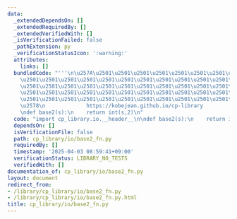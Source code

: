 ```yaml
---
data:
  _extendedDependsOn: []
  _extendedRequiredBy: []
  _extendedVerifiedWith: []
  _isVerificationFailed: false
  _pathExtension: py
  _verificationStatusIcon: ':warning:'
  attributes:
    links: []
  bundledCode: "'''\n\u257A\u2501\u2501\u2501\u2501\u2501\u2501\u2501\u2501\u2501\u2501\
    \u2501\u2501\u2501\u2501\u2501\u2501\u2501\u2501\u2501\u2501\u2501\u2501\u2501\
    \u2501\u2501\u2501\u2501\u2501\u2501\u2501\u2501\u2501\u2501\u2501\u2501\u2501\
    \u2501\u2501\u2501\u2501\u2501\u2501\u2501\u2501\u2501\u2501\u2501\u2501\u2501\
    \u2501\u2501\u2501\u2501\u2501\u2501\u2501\u2501\u2501\u2501\u2501\u2501\u2501\
    \u2578\n             https://kobejean.github.io/cp-library               \n'''\n\
    \ndef base2(s):\n    return int(s,2)\n"
  code: "import cp_library.io.__header__\n\ndef base2(s):\n    return int(s,2)"
  dependsOn: []
  isVerificationFile: false
  path: cp_library/io/base2_fn.py
  requiredBy: []
  timestamp: '2025-04-03 08:59:41+09:00'
  verificationStatus: LIBRARY_NO_TESTS
  verifiedWith: []
documentation_of: cp_library/io/base2_fn.py
layout: document
redirect_from:
- /library/cp_library/io/base2_fn.py
- /library/cp_library/io/base2_fn.py.html
title: cp_library/io/base2_fn.py
---
```

